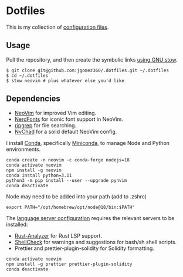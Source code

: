 # Dotfiles

This is my collection of [configuration files](http://dotfiles.github.io/).

## Usage

Pull the repository, and then create the symbolic links [using GNU
stow](https://alexpearce.me/2016/02/managing-dotfiles-with-stow/).

```shell
$ git clone git@github.com:jgomez360/.dotfiles.git ~/.dotfiles
$ cd ~/.dotfiles
$ stow neovim # plus whatever else you'd like
```

## Dependencies

* [NeoVim][neovim] for improved Vim editing.
* [NerdFonts][nerdfonts] for iconic font support in NeoVim.
* [ripgrep][ripgrep] for file searching.
* [NvChad][nvchad] for a solid default NeoVim config.

I install [Conda][conda], specifically [Miniconda][miniconda], to manage
Node and Python environments. 

```shell
conda create -n neovim -c conda-forge nodejs=18
conda activate neovim
npm install -g neovim
conda install python=3.11
python3 -m pip install --user --upgrade pynvim
conda deactivate
```

Node may need to be added into your path (add to .zshrc)
```shell
export PATH="/opt/homebrew/opt/node@18/bin:$PATH"
```

The [language server configuration][lsp] requires the relevant servers to be
installed:

* [Rust-Analyzer][rust-analyzer] for Rust LSP support.
* [ShellCheck][shellcheck] for warnings and suggestions for bash/sh shell scripts.
* Prettier and prettier-plugin-solidity for Solidity formatting.
```shell
conda activate neovim
npm install -g prettier prettier-plugin-solidity
conda deactivate
```

[neovim]: https://neovim.io/
[conda]: https://conda.io/
[miniconda]: https://docs.conda.io/en/latest/miniconda.html
[nerdfonts]: https://www.nerdfonts.com/
[nvchad]: https://nvchad.com/docs/quickstart/install
[ripgrep]: https://github.com/BurntSushi/ripgrep
[lsp]: https://github.com/neovim/nvim-lspconfig
[rust-analyzer]: https://rust-analyzer.github.io/
[shellcheck]: https://github.com/koalaman/shellcheck
